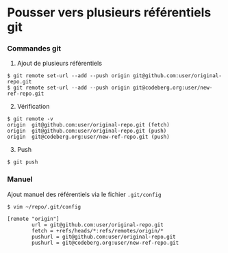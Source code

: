 Pousser vers plusieurs référentiels git
===

### Commandes git

1. Ajout de plusieurs référentiels
```shell
$ git remote set-url --add --push origin git@github.com:user/original-repo.git
$ git remote set-url --add --push origin git@codeberg.org:user/new-ref-repo.git
```

2. Vérification
```shell
$ git remote -v
origin  git@github.com:user/original-repo.git (fetch)
origin  git@github.com:user/original-repo.git (push)
origin  git@codeberg.org:user/new-ref-repo.git (push)
```

3. Push
```shell
$ git push
```

### Manuel

Ajout manuel des référentiels via le fichier `.git/config`

```shell
$ vim ~/repo/.git/config

[remote "origin"]
        url = git@github.com:user/original-repo.git
        fetch = +refs/heads/*:refs/remotes/origin/*
        pushurl = git@github.com:user/original-repo.git
        pushurl = git@codeberg.org:user/new-ref-repo.git
```
